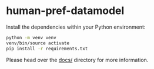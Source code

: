 # human-pref-datamodel

Install the dependencies within your Python environment:

```sh
python -m venv venv
venv/bin/source activate
pip install -r requirements.txt
```

Please head over the [docs/](https://github.com/allenai/human-pref-datamodel/tree/main/docs) directory for more information.
